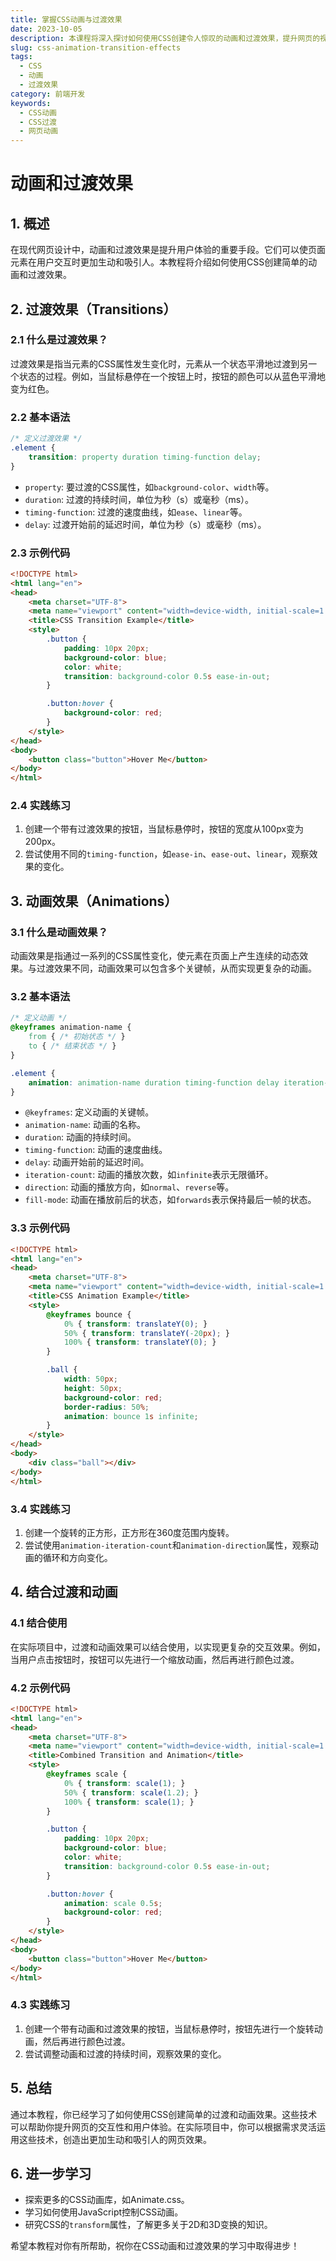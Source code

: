 ```yaml
---
title: 掌握CSS动画与过渡效果
date: 2023-10-05
description: 本课程将深入探讨如何使用CSS创建令人惊叹的动画和过渡效果，提升网页的视觉吸引力。
slug: css-animation-transition-effects
tags:
  - CSS
  - 动画
  - 过渡效果
category: 前端开发
keywords:
  - CSS动画
  - CSS过渡
  - 网页动画
---
```


# 动画和过渡效果

## 1. 概述

在现代网页设计中，动画和过渡效果是提升用户体验的重要手段。它们可以使页面元素在用户交互时更加生动和吸引人。本教程将介绍如何使用CSS创建简单的动画和过渡效果。

## 2. 过渡效果（Transitions）

### 2.1 什么是过渡效果？

过渡效果是指当元素的CSS属性发生变化时，元素从一个状态平滑地过渡到另一个状态的过程。例如，当鼠标悬停在一个按钮上时，按钮的颜色可以从蓝色平滑地变为红色。

### 2.2 基本语法

```css
/* 定义过渡效果 */
.element {
    transition: property duration timing-function delay;
}
```

- `property`: 要过渡的CSS属性，如`background-color`、`width`等。
- `duration`: 过渡的持续时间，单位为秒（s）或毫秒（ms）。
- `timing-function`: 过渡的速度曲线，如`ease`、`linear`等。
- `delay`: 过渡开始前的延迟时间，单位为秒（s）或毫秒（ms）。

### 2.3 示例代码

```html
<!DOCTYPE html>
<html lang="en">
<head>
    <meta charset="UTF-8">
    <meta name="viewport" content="width=device-width, initial-scale=1.0">
    <title>CSS Transition Example</title>
    <style>
        .button {
            padding: 10px 20px;
            background-color: blue;
            color: white;
            transition: background-color 0.5s ease-in-out;
        }

        .button:hover {
            background-color: red;
        }
    </style>
</head>
<body>
    <button class="button">Hover Me</button>
</body>
</html>
```

### 2.4 实践练习

1. 创建一个带有过渡效果的按钮，当鼠标悬停时，按钮的宽度从100px变为200px。
2. 尝试使用不同的`timing-function`，如`ease-in`、`ease-out`、`linear`，观察效果的变化。

## 3. 动画效果（Animations）

### 3.1 什么是动画效果？

动画效果是指通过一系列的CSS属性变化，使元素在页面上产生连续的动态效果。与过渡效果不同，动画效果可以包含多个关键帧，从而实现更复杂的动画。

### 3.2 基本语法

```css
/* 定义动画 */
@keyframes animation-name {
    from { /* 初始状态 */ }
    to { /* 结束状态 */ }
}

.element {
    animation: animation-name duration timing-function delay iteration-count direction fill-mode;
}
```

- `@keyframes`: 定义动画的关键帧。
- `animation-name`: 动画的名称。
- `duration`: 动画的持续时间。
- `timing-function`: 动画的速度曲线。
- `delay`: 动画开始前的延迟时间。
- `iteration-count`: 动画的播放次数，如`infinite`表示无限循环。
- `direction`: 动画的播放方向，如`normal`、`reverse`等。
- `fill-mode`: 动画在播放前后的状态，如`forwards`表示保持最后一帧的状态。

### 3.3 示例代码

```html
<!DOCTYPE html>
<html lang="en">
<head>
    <meta charset="UTF-8">
    <meta name="viewport" content="width=device-width, initial-scale=1.0">
    <title>CSS Animation Example</title>
    <style>
        @keyframes bounce {
            0% { transform: translateY(0); }
            50% { transform: translateY(-20px); }
            100% { transform: translateY(0); }
        }

        .ball {
            width: 50px;
            height: 50px;
            background-color: red;
            border-radius: 50%;
            animation: bounce 1s infinite;
        }
    </style>
</head>
<body>
    <div class="ball"></div>
</body>
</html>
```

### 3.4 实践练习

1. 创建一个旋转的正方形，正方形在360度范围内旋转。
2. 尝试使用`animation-iteration-count`和`animation-direction`属性，观察动画的循环和方向变化。

## 4. 结合过渡和动画

### 4.1 结合使用

在实际项目中，过渡和动画效果可以结合使用，以实现更复杂的交互效果。例如，当用户点击按钮时，按钮可以先进行一个缩放动画，然后再进行颜色过渡。

### 4.2 示例代码

```html
<!DOCTYPE html>
<html lang="en">
<head>
    <meta charset="UTF-8">
    <meta name="viewport" content="width=device-width, initial-scale=1.0">
    <title>Combined Transition and Animation</title>
    <style>
        @keyframes scale {
            0% { transform: scale(1); }
            50% { transform: scale(1.2); }
            100% { transform: scale(1); }
        }

        .button {
            padding: 10px 20px;
            background-color: blue;
            color: white;
            transition: background-color 0.5s ease-in-out;
        }

        .button:hover {
            animation: scale 0.5s;
            background-color: red;
        }
    </style>
</head>
<body>
    <button class="button">Hover Me</button>
</body>
</html>
```

### 4.3 实践练习

1. 创建一个带有动画和过渡效果的按钮，当鼠标悬停时，按钮先进行一个旋转动画，然后再进行颜色过渡。
2. 尝试调整动画和过渡的持续时间，观察效果的变化。

## 5. 总结

通过本教程，你已经学习了如何使用CSS创建简单的过渡和动画效果。这些技术可以帮助你提升网页的交互性和用户体验。在实际项目中，你可以根据需求灵活运用这些技术，创造出更加生动和吸引人的网页效果。

## 6. 进一步学习

- 探索更多的CSS动画库，如Animate.css。
- 学习如何使用JavaScript控制CSS动画。
- 研究CSS的`transform`属性，了解更多关于2D和3D变换的知识。

希望本教程对你有所帮助，祝你在CSS动画和过渡效果的学习中取得进步！